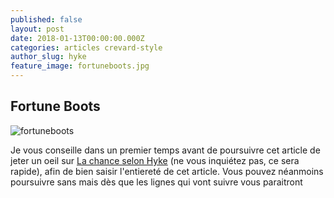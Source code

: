 ```yaml
---
published: false
layout: post
date: 2018-01-13T00:00:00.000Z
categories: articles crevard-style
author_slug: hyke
feature_image: fortuneboots.jpg
---
```

## Fortune Boots

![fortuneboots]({{site.url}}/{{site.baseurl}}img/fortuneboots.jpg)

Je vous conseille dans un premier temps avant de poursuivre cet article de jeter un oeil sur [La chance selon Hyke](www.crevardstyle.com/La-Chance-Selon-Hyke) (ne vous inquiétez pas, ce sera rapide), afin de bien saisir l'entiereté de cet article. Vous pouvez néanmoins poursuivre sans mais dès que les lignes qui vont suivre vous paraitront 